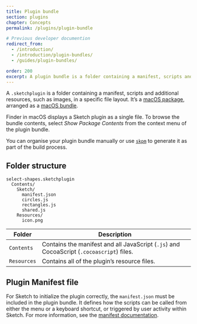 ```yaml
---
title: Plugin bundle
section: plugins
chapter: Concepts
permalink: /plugins/plugin-bundle

# Previous developer documention
redirect_from:
  - /introduction/
  - /introduction/plugin-bundles/
  - /guides/plugin-bundles/

order: 200
excerpt: A plugin bundle is a folder containing a manifest, scripts and additional resources, such as images, in a specific file layout
---
```


A `.sketchplugin` is a folder containing a manifest, scripts and additional resources, such as images, in a specific file layout. It’s a [macOS package](https://developer.apple.com/library/mac/documentation/CoreFoundation/Conceptual/CFBundles/DocumentPackages/DocumentPackages.html#//apple_ref/doc/uid/10000123i-CH106-SW1), arranged as a [macOS bundle](https://developer.apple.com/library/mac/documentation/CoreFoundation/Conceptual/CFBundles/AboutBundles/AboutBundles.html#//apple_ref/doc/uid/10000123i-CH100-SW1).

Finder in macOS displays a Sketch plugin as a single file. To browse the bundle contents, select _Show Package Contents_ from the context menu of the plugin bundle.

You can organise your plugin bundle manually or use [`skpm`](https://github.com/skpm/skpm) to generate it as part of the build process.

## Folder structure

```log
select-shapes.sketchplugin
  Contents/
    Sketch/
      manifest.json
      circles.js
      rectangles.js
      shared.js
    Resources/
      icon.png
```

| Folder | Description |
| --- | --- |
| `Contents` | Contains the manifest and all JavaScript (`.js`) and CocoaScript (`.cocoascript`) files. |
| `Resources` | Contains all of the plugin’s resource files. |

## Plugin Manifest file

For Sketch to initialize the plugin correctly, the `manifest.json` must be included in the plugin bundle. It defines how the scripts can be called from either the menu or a keyboard shortcut, or triggered by user activity within Sketch. For more information, see the [manifest documentation](/plugins/plugin-manifest).
